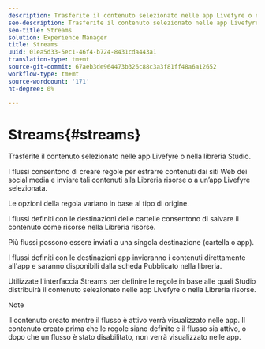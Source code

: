 ```yaml
---
description: Trasferite il contenuto selezionato nelle app Livefyre o nella libreria Studio.
seo-description: Trasferite il contenuto selezionato nelle app Livefyre o nella libreria Studio.
seo-title: Streams
solution: Experience Manager
title: Streams
uuid: 01ea5d33-5ec1-46f4-b724-8431cda443a1
translation-type: tm+mt
source-git-commit: 67aeb3de964473b326c88c3a3f81ff48a6a12652
workflow-type: tm+mt
source-wordcount: '171'
ht-degree: 0%

---
```



# Streams{#streams}

Trasferite il contenuto selezionato nelle app Livefyre o nella libreria Studio.

I flussi consentono di creare regole per estrarre contenuti dai siti Web dei social media e inviare tali contenuti alla Libreria risorse o a un’app Livefyre selezionata.

Le opzioni della regola variano in base al tipo di origine.

I flussi definiti con le destinazioni delle cartelle consentono di salvare il contenuto come risorse nella Libreria risorse.

Più flussi possono essere inviati a una singola destinazione (cartella o app).

I flussi definiti con le destinazioni app invieranno i contenuti direttamente all&#39;app e saranno disponibili dalla scheda Pubblicato nella libreria.

Utilizzate l&#39;interfaccia Streams per definire le regole in base alle quali Studio distribuirà il contenuto selezionato nelle app Livefyre o nella Libreria risorse.

>[!NOTE]
>
>Il contenuto creato mentre il flusso è attivo verrà visualizzato nelle app. Il contenuto creato prima che le regole siano definite e il flusso sia attivo, o dopo che un flusso è stato disabilitato, non verrà visualizzato nelle app.

